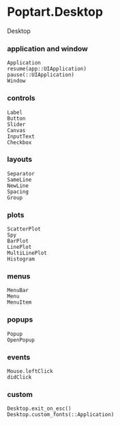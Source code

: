 # Poptart.Desktop

Desktop

### application and window
```@docs
Application
resume(app::UIApplication)
pause(::UIApplication)
Window
```

### controls
```@docs
Label
Button
Slider
Canvas
InputText
Checkbox
```

### layouts
```@docs
Separator
SameLine
NewLine
Spacing
Group
```

### plots
```@docs
ScatterPlot
Spy
BarPlot
LinePlot
MultiLinePlot
Histogram
```

### menus
```@docs
MenuBar
Menu
MenuItem
```

### popups
```@docs
Popup
OpenPopup
```

### events
```@docs
Mouse.leftClick
didClick
```

### custom
```@docs
Desktop.exit_on_esc()
Desktop.custom_fonts(::Application)
```
